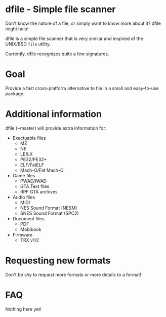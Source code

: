 # dfile - Simple file scanner

Don't know the nature of a file, or simply want to know more about it? dfile might help!

dfile is a simple file scanner that is very similar and inspired of the UNIX/BSD `file` utility.

Currently, dfile recognizes quite a few signatures.

# Goal

Provide a fast cross-platform alternative to file in a small and easy-to-use package.

# Additional information
dfile (~master) will provide extra information for:
- Exectuable files
  - MZ
  - NE
  - LE/LX
  - PE32/PE32+
  - ELF/FatELF
  - Mach-O/Fat Mach-O
- Game files
  - PWAD/IWAD
  - GTA Text files
  - RPF GTA archives
- Audio files
  - MIDI
  - NES Sound Format (NESM)
  - SNES Sound Format (SPC2)
- Document files
  - PDF
  - Mobibook
- Firmware
  - TRX v1/2

# Requesting new formats
Don't be shy to request more formats or more details to a format!

# FAQ

Nothing here yet!